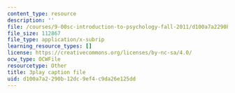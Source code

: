 ```yaml
---
content_type: resource
description: ''
file: /courses/9-00sc-introduction-to-psychology-fall-2011/d100a7a2290b12dc9ef4c9da26e125dd_Vko17una2Zw.srt
file_size: 112867
file_type: application/x-subrip
learning_resource_types: []
license: https://creativecommons.org/licenses/by-nc-sa/4.0/
ocw_type: OCWFile
resourcetype: Other
title: 3play caption file
uid: d100a7a2-290b-12dc-9ef4-c9da26e125dd
---
```

